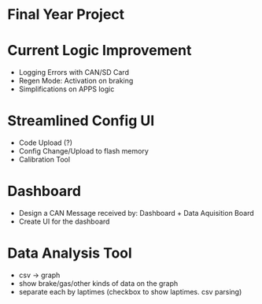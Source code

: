 # Final Year Project

# Current Logic Improvement
- Logging Errors with CAN/SD Card
- Regen Mode: Activation on braking
- Simplifications on APPS logic

# Streamlined Config UI
- Code Upload (?)
- Config Change/Upload to flash memory
- Calibration Tool

# Dashboard
- Design a CAN Message received by: Dashboard + Data Aquisition Board
- Create UI for the dashboard

# Data Analysis Tool
- csv -> graph
- show brake/gas/other kinds of data on the graph
- separate each by laptimes (checkbox to show laptimes. csv parsing)
